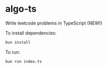 # algo-ts

Write leetcode problems in TypeScript (NEW!)

To install dependencies:

```bash
bun install
```

To run:

```bash
bun run index.ts
```
